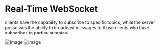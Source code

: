 # Real-Time WebSocket

clients have the capability to subscribe to specific topics, while the server possesses the ability to broadcast messages to those clients who have subscribed to particular topics.

![image](https://iansucode.github.io/assets/ws/ws1.gif)
![image](https://iansucode.github.io/assets/ws/ws2.gif)
